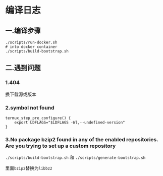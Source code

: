 # 编译日志

## 一.编译步骤

```shell
./scripts/run-docker.sh
# into docker container
./scripts/build-bootstrap.sh
```

## 二.遇到问题

### 1.404

换下载源或版本

### 2.symbol not found

```shell
termux_step_pre_configure() {
    export LDFLAGS="$LDFLAGS -Wl,--undefined-version"
}
```

### 3.No package bzip2 found in any of the enabled repositories. Are you trying to set up a custom repository

`./scripts/build-bootstrap.sh` 和 `./scripts/generate-bootstrap.sh`

里面`bzip2`替换为`libbz2`
